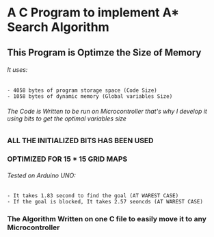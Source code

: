 # A C Program to implement A* Search Algorithm 
## This Program is Optimze the Size of Memory
###### It uses:
    - 4058 bytes of program storage space (Code Size)
    - 1058 bytes of dynamic memory (Global variables Size)
###### The Code is Written to be run on Microcontroller that's why I develop it using bits to get the optimal variables size
### ALL THE INITIALIZED BITS HAS BEEN USED
### OPTIMIZED FOR 15 * 15 GRID MAPS
###### Tested on Arduino UNO:
    - It takes 1.83 second to find the goal (AT WAREST CASE)
    - If the goal is blocked, It takes 2.57 seoncds (AT WAREST CASE)
### The Algorithm Written on one C file to easily move it to any Microcontroller
